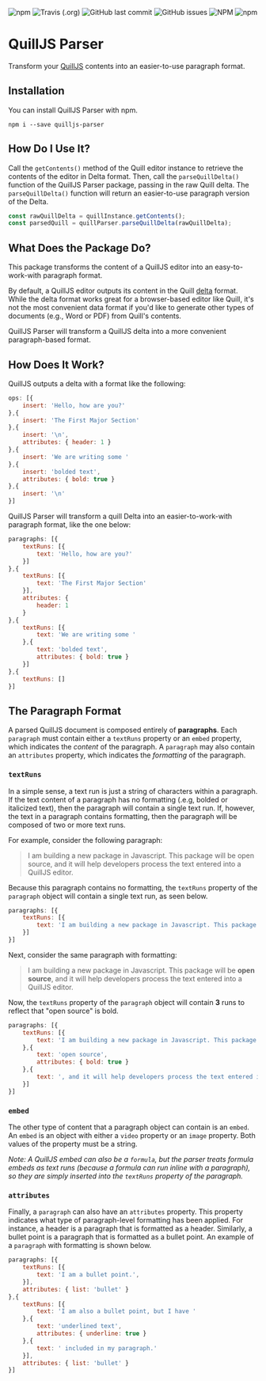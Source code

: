 ![npm](https://img.shields.io/npm/v/quilljs-parser) ![Travis (.org)](https://img.shields.io/travis/andrewraygilbert/quilljs-parser) ![GitHub last commit](https://img.shields.io/github/last-commit/andrewraygilbert/quilljs-parser) ![GitHub issues](https://img.shields.io/github/issues/andrewraygilbert/quilljs-parser) ![NPM](https://img.shields.io/npm/l/quilljs-parser) ![npm](https://img.shields.io/npm/dm/quilljs-parser)

# QuillJS Parser
Transform your [QuillJS](https://quilljs.com) contents into an easier-to-use paragraph format.

## Installation
You can install QuillJS Parser with npm.

```
npm i --save quilljs-parser
```
## How Do I Use It?

Call the `getContents()` method of the Quill editor instance to retrieve the contents of the editor in Delta format. Then, call the `parseQuillDelta()` function of the QuillJS Parser package, passing in the raw Quill delta. The `parseQuillDelta()` function will return an easier-to-use paragraph version of the Delta.

```javascript
const rawQuillDelta = quillInstance.getContents();
const parsedQuill = quillParser.parseQuillDelta(rawQuillDelta);
```

## What Does the Package Do?

This package transforms the content of a QuillJS editor into an easy-to-work-with paragraph format.

By default, a QuillJS editor outputs its content in the Quill [delta](https://quilljs.com/docs/delta/) format. While the delta format works great for a browser-based editor like Quill, it's not the most convenient data format if you'd like to generate other types of documents (e.g., Word or PDF) from Quill's contents. 

QuillJS Parser will transform a QuillJS delta into a more convenient paragraph-based format.

## How Does It Work?

QuillJS outputs a delta with a format like the following:

```javascript
ops: [{
    insert: 'Hello, how are you?'
},{
    insert: 'The First Major Section'
},{
    insert: '\n',
    attributes: { header: 1 }
},{
    insert: 'We are writing some '
},{
    insert: 'bolded text',
    attributes: { bold: true }
},{
    insert: '\n'
}]
```

QuillJS Parser will transform a quill Delta into an easier-to-work-with paragraph format, like the one below:

```javascript
paragraphs: [{
    textRuns: [{
        text: 'Hello, how are you?'
    }]
},{
    textRuns: [{
        text: 'The First Major Section'
    }],
    attributes: {
        header: 1
    }
},{
    textRuns: [{
        text: 'We are writing some '
    },{
        text: 'bolded text',
        attributes: { bold: true }
    }]
},{
    textRuns: []
}]
```

## The Paragraph Format

A parsed QuillJS document is composed entirely of **paragraphs**. Each `paragraph` must contain either a `textRuns` property or an `embed` property, which indicates the *content* of the paragraph. A `paragraph` may also contain an `attributes` property, which indicates the *formatting* of the paragraph.

### `textRuns`

In a simple sense, a text run is just a string of characters within a paragraph. If the text content of a paragraph has no formatting (.e.g, bolded or italicized text), then the paragraph will contain a single text run. If, however, the text in a paragraph contains formatting, then the paragraph will be composed of two or more text runs. 

For example, consider the following paragraph:

> I am building a new package in Javascript. This package will be open source, and it will help developers process the text entered into a QuillJS editor.

Because this paragraph contains no formatting, the `textRuns` property of the `paragraph` object will contain a single text run, as seen below.

```javascript
paragraphs: [{
    textRuns: [{
        text: 'I am building a new package in Javascript. This package will be open source, and it will help developers process the text entered into a QuillJS editor.'
    }]
}]
```

Next, consider the same paragraph with formatting:

> I am building a new package in Javascript. This package will be **open source**, and it will help developers process the text entered into a QuillJS editor.

Now, the `textRuns` property of the `paragraph` object will contain **3** runs to reflect that "open source" is bold.

```javascript
paragraphs: [{
    textRuns: [{
        text: 'I am building a new package in Javascript. This package will be '
    },{
        text: 'open source',
        attributes: { bold: true }
    },{
        text: ', and it will help developers process the text entered into a QuillJS editor.'
    }]
}]
```

### `embed`

The other type of content that a paragraph object can contain is an `embed`. An `embed` is an object with either a `video` property or an `image` property. Both values of the property must be a string.

*Note: A QuillJS embed can also be a `formula`, but the parser treats formula embeds as text runs (because a formula can run inline with a paragraph), so they are simply inserted into the `textRuns` property of the paragraph.*

### `attributes`

Finally, a `paragraph` can also have an `attributes` property. This property indicates what type of paragraph-level formatting has been applied. For instance, a header is a paragraph that is formatted as a header. Similarly, a bullet point is a paragraph that is formatted as a bullet point. An example of a `paragraph` with formatting is shown below.

```javascript
paragraphs: [{
    textRuns: [{
        text: 'I am a bullet point.',
    }],
    attributes: { list: 'bullet' }
},{
    textRuns: [{
        text: 'I am also a bullet point, but I have '
    },{
        text: 'underlined text',
        attributes: { underline: true }
    },{
        text: ' included in my paragraph.'
    }],
    attributes: { list: 'bullet' }
}]
```